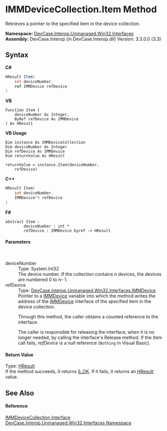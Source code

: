 # IMMDeviceCollection.Item Method 
 

Retrieves a pointer to the specified item in the device collection.

**Namespace:**&nbsp;<a href="N_DevCase_Interop_Unmanaged_Win32_Interfaces">DevCase.Interop.Unmanaged.Win32.Interfaces</a><br />**Assembly:**&nbsp;DevCase.Interop (in DevCase.Interop.dll) Version: 3.3.0.0 (3.3)

## Syntax

**C#**<br />
``` C#
HResult Item(
	int deviceNumber,
	ref IMMDevice refDevice
)
```

**VB**<br />
``` VB
Function Item ( 
	deviceNumber As Integer,
	ByRef refDevice As IMMDevice
) As HResult
```

**VB Usage**<br />
``` VB Usage
Dim instance As IMMDeviceCollection
Dim deviceNumber As Integer
Dim refDevice As IMMDevice
Dim returnValue As HResult

returnValue = instance.Item(deviceNumber, 
	refDevice)
```

**C++**<br />
``` C++
HResult Item(
	int deviceNumber, 
	IMMDevice^% refDevice
)
```

**F#**<br />
``` F#
abstract Item : 
        deviceNumber : int * 
        refDevice : IMMDevice byref -> HResult 

```


#### Parameters
&nbsp;<dl><dt>deviceNumber</dt><dd>Type: System.Int32<br />The device number. If the collection contains n devices, the devices are numbered 0 to n– 1.</dd><dt>refDevice</dt><dd>Type: <a href="T_DevCase_Interop_Unmanaged_Win32_Interfaces_IMMDevice">DevCase.Interop.Unmanaged.Win32.Interfaces.IMMDevice</a><br />Pointer to a <a href="T_DevCase_Interop_Unmanaged_Win32_Interfaces_IMMDevice">IMMDevice</a> variable into which the method writes the address of the <a href="T_DevCase_Interop_Unmanaged_Win32_Interfaces_IMMDevice">IMMDevice</a> interface of the specified item in the device collection. 

 Through this method, the caller obtains a counted reference to the interface. 

 The caller is responsible for releasing the interface, when it is no longer needed, by calling the interface's Release method. If the Item call fails, *refDevice* is a null reference (`Nothing` in Visual Basic).</dd></dl>

#### Return Value
Type: <a href="T_DevCase_Interop_Unmanaged_Win32_Enums_HResult">HResult</a><br />If the method succeeds, it returns <a href="T_DevCase_Interop_Unmanaged_Win32_Enums_HResult">S_OK</a>. If it fails, it returns an <a href="T_DevCase_Interop_Unmanaged_Win32_Enums_HResult">HResult</a> value.

## See Also


#### Reference
<a href="T_DevCase_Interop_Unmanaged_Win32_Interfaces_IMMDeviceCollection">IMMDeviceCollection Interface</a><br /><a href="N_DevCase_Interop_Unmanaged_Win32_Interfaces">DevCase.Interop.Unmanaged.Win32.Interfaces Namespace</a><br />